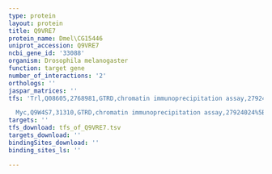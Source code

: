 ```yaml
---
type: protein
layout: protein
title: Q9VRE7
protein_name: Dmel\CG15446
uniprot_accession: Q9VRE7
ncbi_gene_id: '33088'
organism: Drosophila melanogaster
function: target gene
number_of_interactions: '2'
orthologs: ''
jaspar_matrices: ''
tfs: 'Trl,Q08605,2768981,GTRD,chromatin immunoprecipitation assay,27924024%5Buid%5D,No

  Myc,Q9W4S7,31310,GTRD,chromatin immunoprecipitation assay,27924024%5Buid%5D,No'
targets: ''
tfs_download: tfs_of_Q9VRE7.tsv
targets_download: ''
bindingSites_download: ''
binding_sites_ls: ''

---
```

